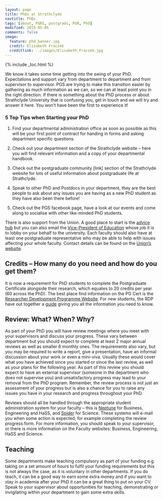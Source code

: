 ```yaml
---
layout: page
title: PhDs at Strathclyde
navtitle: PhDs
tags: [about, PGRS, postgrads, PGR, PhD]
modified: 2015-05-05
comments: false
image:
  feature: phd_banner.jpg
  credit: Elizabeth Fraczek
  creditlink: ../images/Elisabeth_Fraczek.jpg
---
```


{% include _toc.html %}

We know it takes some time getting into the swing of your PhD. Expectations and support vary from department to department and from supervisor to supervisor. PGS are trying to make this transition easier by gathering as much information as we can, so we can at least point you in the right direction. If there is something about the PhD process or about Strathclyde University that is confusing you, get in touch and we will try and answer it here. You won’t have been the first to experience it!

### 5 Top Tips when Starting your PhD

1. Find your departmental administration office as soon as possible as this will be your first point of contract for handing in forms and asking department specific questions.

2. Check out your department section of the Strathclyde website – here you will find relevant information and a copy of your departmental handbook.

3. Check out the postgraduate community [link] section of the Strathclyde website for lots of useful information about postgraduate life at Strathclyde.

4. Speak to other PhD and Postdocs in your department, they are the best people to ask about any issues you are having as a new PhD student as they have also been there before!

5. Check out the PGS facebook page, have a look at our events and come along to socialise with other like-minded PhD students.

There is also support from the Union. A good place to start is the [advice hub](http://www.strathstudents.com/advicehub) but you can also email the [Vice-President of Education](mailto:ussa.vpe@strath.ac.uk) whose job it is to lobby on your behalf to the university. Each faculty should also have at least one postgraduate representative who may be able to help with issues affecting your whole faculty. Contact details can be found on the [Union’s website](http://www.strathstudents.com/facultyreps/whoarethey).

## Credits – How many do you need and how do you get them?

It is now a requirement for PhD students to complete the Postgraduate Certificate alongside their research, which equates to 20 credits per year (60 across the PhD). The best place find information on the PG Cert is the [Researcher Development Programme Website](http://www.strath.ac.uk/rdp/). For new students, the RDP have out together a [guide](http://www.strath.ac.uk/rdp/pgrcredits/) giving you all the information you need to know.

## Review: What? When? Why?

As part of your PhD you will have review meetings where you meet with your supervisors and discuss your progress. These vary between department but you should expect to complete at least 2 major annual reviews as well as smaller 6 monthly ones. The requirements also vary, but you may be required to write a report, give a presentation, have an informal discussion about your work or even a mini-viva. Usually these would cover what you have achieved since you started or since the last review, as well as your plans for the following year. As part of this review you should expect to have an external supervisor (someone in the department who does not supervise you) and unsatisfactory progress may lead to your removal from the PhD program. Remember, the review process is not just an assessment of your progress but is also a chance for you to raise any issues you have in your research and progress throughout your PhD.

Reviews should all be handled through the appropriate student administration system for your faculty – this is [Neptune](https://www.sbs.strath.ac.uk/neptune/) for Business, Engineering and HaSS, and [Spider](http://spider.science.strath.ac.uk/) for Science. These systems will e-mail you when some action is expected, for example completing the review progress form. For more information, you should speak to your supervisor, or there is more information on the Faculty websites: Business, Engineering, HaSS and Science.

## Teaching

Some departments make teaching compulsory as part of your funding e.g. taking on a set amount of hours to fulfil your funding requirements but this is not always the case, as it is voluntary in other departments. If you do teach, it can be a good way to earn some extra money and if you want to stay in academia after your PhD it can be a great thing to put on your CV. Speak to your supervisor about opportunities for teaching, demonstrating or invigilating within your department to gain some extra skills.
